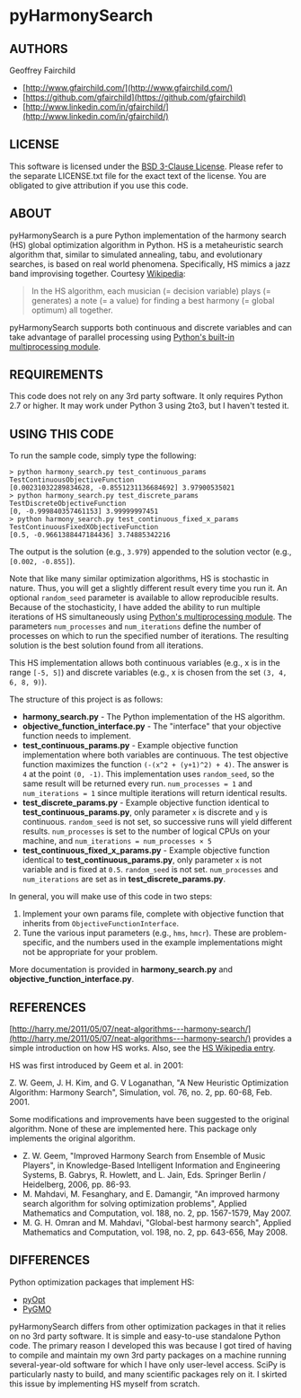 # pyHarmonySearch

## AUTHORS
Geoffrey Fairchild
* [http://www.gfairchild.com/](http://www.gfairchild.com/)
* [https://github.com/gfairchild](https://github.com/gfairchild)
* [http://www.linkedin.com/in/gfairchild/](http://www.linkedin.com/in/gfairchild/)

## LICENSE
This software is licensed under the [BSD 3-Clause License](http://opensource.org/licenses/BSD-3-Clause). Please refer to the separate LICENSE.txt file for the exact text of the license. You are obligated to give attribution if you use this code.

## ABOUT
pyHarmonySearch is a pure Python implementation of the harmony search (HS) global optimization algorithm in Python. HS is a metaheuristic search algorithm that, similar to simulated annealing, tabu, and evolutionary searches, is based on real world phenomena. Specifically, HS mimics a jazz band improvising together. Courtesy [Wikipedia](http://en.wikipedia.org/wiki/Harmony_search):

> In the HS algorithm, each musician (= decision variable) plays (= generates) a note (= a value) for finding a best harmony (= global optimum) all together.

pyHarmonySearch supports both continuous and discrete variables and can take advantage of parallel processing using [Python's built-in multiprocessing module](http://docs.python.org/2/library/multiprocessing.html).

## REQUIREMENTS
This code does not rely on any 3rd party software. It only requires Python 2.7 or higher. It may work under Python 3 using 2to3, but I haven't tested it.

## USING THIS CODE
To run the sample code, simply type the following:

	> python harmony_search.py test_continuous_params TestContinuousObjectiveFunction
	[0.00231032289834628, -0.8551231136684692] 3.97900535021
	> python harmony_search.py test_discrete_params TestDiscreteObjectiveFunction
	[0, -0.999840357461153] 3.99999997451
	> python harmony_search.py test_continuous_fixed_x_params TestContinuousFixedXObjectiveFunction
	[0.5, -0.9661388447184436] 3.74885342216
	
The output is the solution (e.g., `3.979`) appended to the solution vector (e.g., `[0.002, -0.855]`).

Note that like many similar optimization algorithms, HS is stochastic in nature. Thus, you will get a slightly different result every time you run it. An optional `random_seed` parameter is available to allow reproducible results. Because of the stochasticity, I have added the ability to run multiple iterations of HS simultaneously using [Python's multiprocessing module](http://docs.python.org/2/library/multiprocessing.html). The parameters `num_processes` and `num_iterations` define the number of processes on which to run the specified number of iterations. The resulting solution is the best solution found from all iterations.

This HS implementation allows both continuous variables (e.g., x is in the range `[-5, 5]`) and discrete variables (e.g., x is chosen from the set `(3, 4, 6, 8, 9)`).

The structure of this project is as follows:

* **harmony_search.py** - The Python implementation of the HS algorithm.
* **objective_function_interface.py** - The "interface" that your objective function needs to implement.
* **test_continuous_params.py** - Example objective function implementation where both variables are continuous. The test objective function maximizes the function `(-(x^2 + (y+1)^2) + 4)`. The answer is `4` at the point `(0, -1)`. This implementation uses `random_seed`, so the same result will be returned every run. `num_processes = 1` and `num_iterations = 1` since multiple iterations will return identical results.
* **test_discrete_params.py** - Example objective function identical to **test_continuous_params.py**, only parameter `x` is discrete and `y` is continuous. `random_seed` is not set, so successive runs will yield different results. `num_processes` is set to the number of logical CPUs on your machine, and `num_iterations = num_processes × 5`
* **test_continuous_fixed_x_params.py** - Example objective function identical to **test_continuous_params.py**, only parameter `x` is not variable and is fixed at `0.5`. `random_seed` is not set. `num_processes` and `num_iterations` are set as in **test_discrete_params.py**.

In general, you will make use of this code in two steps:

1. Implement your own params file, complete with objective function that inherits from `ObjectiveFunctionInterface`.
1. Tune the various input parameters (e.g., `hms`, `hmcr`). These are problem-specific, and the numbers used in the example implementations might not be appropriate for your problem.

More documentation is provided in **harmony_search.py** and **objective_function_interface.py**.

## REFERENCES
[http://harry.me/2011/05/07/neat-algorithms---harmony-search/](http://harry.me/2011/05/07/neat-algorithms---harmony-search/) provides a simple introduction on how HS works. Also, see the [HS Wikipedia entry](http://en.wikipedia.org/wiki/Harmony_search).

HS was first introduced by Geem et al. in 2001:

Z. W. Geem, J. H. Kim, and G. V Loganathan, "A New Heuristic Optimization Algorithm: Harmony Search", Simulation, vol. 76, no. 2, pp. 60-68, Feb. 2001.
	
Some modifications and improvements have been suggested to the original algorithm. None of these are implemented here. This package only implements the original algorithm.

* Z. W. Geem, "Improved Harmony Search from Ensemble of Music Players", in Knowledge-Based Intelligent Information and Engineering Systems, B. Gabrys, R. Howlett, and L. Jain, Eds. Springer Berlin / Heidelberg, 2006, pp. 86-93.
* M. Mahdavi, M. Fesanghary, and E. Damangir, "An improved harmony search algorithm for solving optimization problems", Applied Mathematics and Computation, vol. 188, no. 2, pp. 1567-1579, May 2007.
* M. G. H. Omran and M. Mahdavi, "Global-best harmony search", Applied Mathematics and Computation, vol. 198, no. 2, pp. 643-656, May 2008.

## DIFFERENCES
Python optimization packages that implement HS:

* [pyOpt](http://www.pyopt.org/)
* [PyGMO](http://pagmo.sourceforge.net/pygmo/)

pyHarmonySearch differs from other optimization packages in that it relies on no 3rd party software. It is simple and easy-to-use standalone Python code. The primary reason I developed this was because I got tired of having to compile and maintain my own 3rd party packages on a machine running several-year-old software for which I have only user-level access. SciPy is particularly nasty to build, and many scientific packages rely on it. I skirted this issue by implementing HS myself from scratch.
